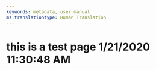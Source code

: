```yaml
---
keywords: metadata, user manual
ms.translationtype: Human Translation
---
```

# this is a test page 1/21/2020 11:30:48 AM